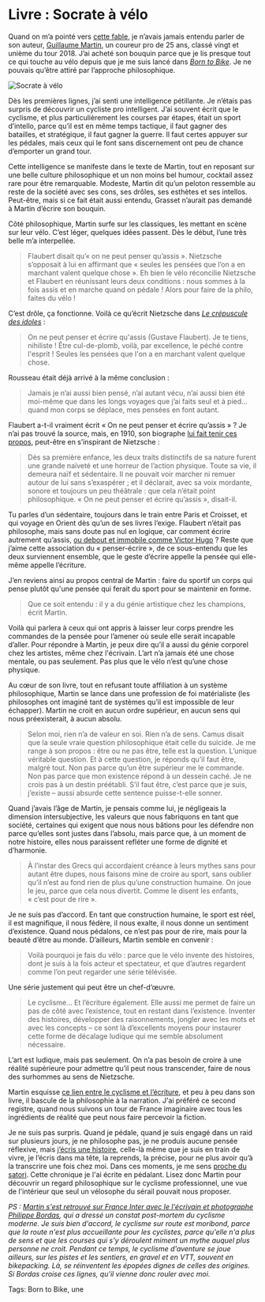 # Livre : Socrate à vélo

Quand on m’a pointé vers [cette fable](https://www.amazon.fr/Socrate-%C3%A0-v%C3%A9lo-France-philosophes/dp/2246815754/), je n’avais jamais entendu parler de son auteur, [Guillaume Martin](https://fr.wikipedia.org/wiki/Guillaume_Martin), un coureur pro de 25 ans, classé vingt et unième du tour 2018. J’ai acheté son bouquin parce que je lis presque tout ce qui touche au vélo depuis que je me suis lancé dans [*Born to Bike*](https://tcrouzet.com/borntobike/). Je ne pouvais qu’être attiré par l’approche philosophique.

![Socrate à vélo](https://tcrouzet.com/images_tc/2019/03/socrate-311x450.jpg)

Dès les premières lignes, j’ai senti une intelligence pétillante. Je n’étais pas surpris de découvrir un cycliste pro intelligent. J’ai souvent écrit que le cyclisme, et plus particulièrement les courses par étapes, était un sport d’intello, parce qu’il est en même temps tactique, il faut gagner des batailles, et stratégique, il faut gagner la guerre. Il faut certes appuyer sur les pédales, mais ceux qui le font sans discernement ont peu de chance d’emporter un grand tour.

Cette intelligence se manifeste dans le texte de Martin, tout en reposant sur une belle culture philosophique et un non moins bel humour, cocktail assez rare pour être remarquable. Modeste, Martin dit qu’un peloton ressemble au reste de la société avec ses cons, ses drôles, ses esthètes et ses intellos. Peut-être, mais si ce fait était aussi entendu, Grasset n’aurait pas demandé à Martin d’écrire son bouquin.

Côté philosophique, Martin surfe sur les classiques, les mettant en scène sur leur vélo. C’est léger, quelques idées passent. Dès le début, l’une très belle m’a interpellée.

> Flaubert disait qu’« on ne peut penser qu’assis ». Nietzsche s’opposait à lui en affirmant que « seules les pensées que l’on a en marchant valent quelque chose ». Eh bien le vélo réconcilie Nietzsche et Flaubert en réunissant leurs deux conditions : nous sommes à la fois assis et en marche quand on pédale ! Alors pour faire de la philo, faites du vélo !

C’est drôle, ça fonctionne. Voilà ce qu’écrit Nietzsche dans [*Le crépuscule des idoles*](https://dicocitations.lemonde.fr/citations/citation-129486.php) :

> On ne peut penser et écrire qu'assis (Gustave Flaubert). Je te tiens, nihiliste ! Être cul-de-plomb, voilà, par excellence, le péché contre l'esprit ! Seules les pensées que l'on a en marchant valent quelque chose.

Rousseau était déjà arrivé à la même conclusion :

> Jamais je n’ai aussi bien pensé, n’ai autant vécu, n’ai aussi bien été moi-même que dans les longs voyages que j’ai faits seul et à pied… quand mon corps se déplace, mes pensées en font autant.

Flaubert a-t-il vraiment écrit « On ne peut penser et écrire qu’assis » ? Je n’ai pas trouvé la source, mais, en 1910, son biographe [lui fait tenir ces propos](https://fr.wikisource.org/wiki/Page:Flaubert_-_Madame_Bovary,_Conard,_1910.djvu/566), peut-être en s’inspirant de Nietzsche :

> Dès sa première enfance, les deux traits distinctifs de sa nature furent une grande naïveté et une horreur de l’action physique. Toute sa vie, il demeura naïf et sédentaire. Il ne pouvait voir marcher ni remuer autour de lui sans s’exaspérer ; et il déclarait, avec sa voix mordante, sonore et toujours un peu théâtrale : que cela n’était point philosophique. « On ne peut penser et écrire qu’assis », disait-il.

Tu parles d’un sédentaire, toujours dans le train entre Paris et Croisset, et qui voyage en Orient dès qu’un de ses livres l’exige. Flaubert n’était pas philosophe, mais sans doute pas nul en logique, car comment écrire autrement qu’assis, [ou debout et immobile comme Victor Hugo](https://www.oeuvresouvertes.net/spip.php?article502) ? Reste que j’aime cette association du « penser-écrire », de ce sous-entendu que les deux surviennent ensemble, que le geste d’écrire appelle la pensée qui elle-même appelle l’écriture.

J’en reviens ainsi au propos central de Martin : faire du sportif un corps qui pense plutôt qu'une pensée qui ferait du sport pour se maintenir en forme.

> Que ce soit entendu : il y a du génie artistique chez les champions, écrit Martin.

Voilà qui parlera à ceux qui ont appris à laisser leur corps prendre les commandes de la pensée pour l’amener où seule elle serait incapable d’aller. Pour répondre à Martin, je peux dire qu’il a aussi du génie corporel chez les artistes, même chez l'écrivain. L’art n’a jamais été une chose mentale, ou pas seulement. Pas plus que le vélo n’est qu’une chose physique.

Au cœur de son livre, tout en refusant toute affiliation à un système philosophique, Martin se lance dans une profession de foi matérialiste (les philosophes ont imaginé tant de systèmes qu’il est impossible de leur échapper). Martin ne croit en aucun ordre supérieur, en aucun sens qui nous préexisterait, à aucun absolu.

> Selon moi, rien n’a de valeur en soi. Rien n’a de sens. Camus disait que la seule vraie question philosophique était celle du suicide. Je me range à son propos : être ou ne pas être, telle est la question. L’unique véritable question. Et à cette question, je réponds qu’il faut être, malgré tout. Non pas parce qu’un être supérieur me le commande. Non pas parce que mon existence répond à un dessein caché. Je ne crois pas à un destin préétabli. S’il faut être, c’est parce que je suis, j’existe – aussi absurde cette sentence puisse-t-elle sonner.

Quand j’avais l’âge de Martin, je pensais comme lui, je négligeais la dimension intersubjective, les valeurs que nous fabriquons en tant que société, certaines qui exigent que nous nous bâtions pour les défendre non parce qu’elles sont justes dans l’absolu, mais parce que, à un moment de notre histoire, elles nous paraissent refléter une forme de dignité et d’harmonie.

> À l’instar des Grecs qui accordaient créance à leurs mythes sans pour autant être dupes, nous faisons mine de croire au sport, sans oublier qu’il n’est au fond rien de plus qu’une construction humaine. On joue le jeu, parce que cela nous divertit. Comme le disent les enfants, « c’est pour de rire ».

Je ne suis pas d’accord. En tant que construction humaine, le sport est réel, il est magnifique, il nous fédère, il nous exalte, il nous donne un sentiment d’existence. Quand nous pédalons, ce n’est pas pour de rire, mais pour la beauté d’être au monde. D’ailleurs, Martin semble en convenir :

> Voilà pourquoi je fais du vélo : parce que le vélo invente des histoires, dont je suis à la fois acteur et spectateur, et que d’autres regardent comme l’on peut regarder une série télévisée.

Une série justement qui peut être un chef-d’œuvre.

> Le cyclisme… Et l’écriture également. Elle aussi me permet de faire un pas de côté avec l’existence, tout en restant dans l’existence. Inventer des histoires, développer des raisonnements, jongler avec les mots et avec les concepts – ce sont là d’excellents moyens pour instaurer cette forme de décalage ludique qui me semble absolument nécessaire.

L’art est ludique, mais pas seulement. On n’a pas besoin de croire à une réalité supérieure pour admettre qu’il peut nous transcender, faire de nous des surhommes au sens de Nietzsche.

Martin esquisse [ce lien entre le cyclisme et l’écriture](https://tcrouzet.com/2019/02/15/le-velo-comme-ecriture/), et peu à peu dans son livre, il bascule de la philosophie à la narration. J'ai préféré ce second registre, quand nous suivons un tour de France imaginaire avec tous les ingrédients de réalité que peut nous faire percevoir la fiction.

Je ne suis pas surpris. Quand je pédale, quand je suis engagé dans un raid sur plusieurs jours, je ne philosophe pas, je ne produis aucune pensée réflexive, mais [j’écris une histoire](https://tcrouzet.com/2019/03/15/dune-huracan-a-lautre/), celle-là même que je suis en train de vivre, je l’écris dans ma tête, la reprends, la précise, pour ne plus avoir qu’à la transcrire une fois chez moi. Dans ces moments, je me sens [proche du satori](https://tcrouzet.com/2019/02/08/satori-a-lake-lindsay/). Cette chronique je l'ai écrite en pédalant. Lisez donc Martin pour découvrir un regard philosophique sur le cyclisme professionnel, une vue de l'intérieur que seul un vélosophe du sérail pouvait nous proposer.

*PS : [Martin s'est retrouvé sur France Inter avec le l'écrivain et photographe Philippe Bordas](https://www.franceinter.fr/emissions/l-oeil-du-tigre/l-oeil-du-tigre-17-mars-2019), qui a dressé un constat post-mortem du cyclisme moderne. Je suis bien d'accord, le cyclisme sur route est moribond, parce que la route n'est plus accueillante pour les cyclistes, parce qu'elle n'a plus de sens et que les courses qui s'y déroulent miment un mythe auquel plus personne ne croit. Pendant ce temps, le cyclisme d'aventure se joue ailleurs, sur les pistes et les sentiers, en gravel et en VTT, souvent en bikepacking. Là, se réinventent les épopées dignes de celles des origines. Si Bordas croise ces lignes, qu'il vienne donc rouler avec moi.*

Tags: Born to Bike, une